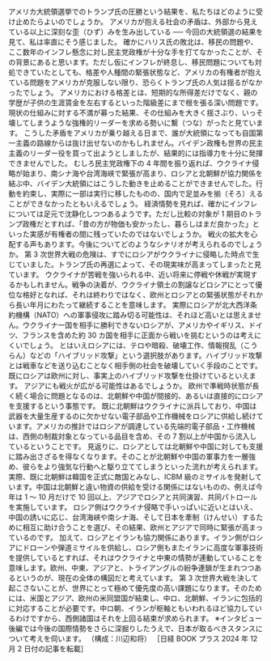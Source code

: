 ###

アメリカ大統領選挙でのトランプ氏の圧勝という結果を、私たちはどのように受け止めたらよいのでしょうか。
アメリカが抱える社会の矛盾は、外部から見えている以上に深刻な歪（ひず）みを生み出している ── 今回の大統領選の結果を見て、私は率直にそう感じました。
確かにハリス氏の敗北は、移民の問題や、ここ数年のインフレ懸念に対し民主党政権が十分な手を打てなかったことが、その背景にあると思います。ただし仮にインフレが終息し、移民問題についても対処できていたとしても、格差や人種間の緊張状態など、アメリカの有権者が抱えている問題をアメリカが克服しない限り、恐らくトランプ氏の人気は揺るがなかったでしょう。
アメリカにおける格差とは、短期的な所得差だけでなく、親の学歴が子供の生涯賃金を左右するといった階級差にまで根を張る深い問題です。現状の仕組みに対する不満が募った結果、その仕組みを大きく揺さぶり、いっそ壊してしまうような強権的リーダーを求める勢いに繫（つな）がったと見ています。
こうした矛盾をアメリカが乗り越える日まで、誰が大統領になっても自国第一主義の路線からは抜け出せないのかもしれません。バイデン政権も世界の民主主義のリーダー役を買って出ようとしましたが、結果的には指導力を十分に発揮できませんでした。
むしろ民主党政権下の 4 年間を振り返れば、ウクライナ侵略が始まり、南シナ海や台湾海峡で緊張が高まり、ロシアと北朝鮮が協力関係を結ぶ中、バイデン大統領にはこうした動きを止めることができませんでした。行動を約束し、実際に一部は実行に移したものの、国内で足並みを揃（そろ）えることができなかったともいえるでしょう。
経済情勢を見れば、確かにインフレについては足元で沈静化しつつあるようです。ただし比較の対象が 1 期目のトランプ政権だとすれば、「昔の方が物価も安かったし、暮らしはまだ良かった」といった実感が有権者の間に残っていたのではないでしょうか。
戦火の拡大を心配する声もあります。今後についてどのようなシナリオが考えられるのでしょうか。
第 3 次世界大戦の危険は、すでにロシアがウクライナに侵略した時点で生じていました。トランプ氏の再選によって、その現実味が高まってしまったと見ています。
ウクライナが苦戦を強いられる中、近い将来に停戦や休戦が実現するかもしれません。戦争の決着が、ウクライナ領土の割譲などロシアにとって優位な格好となれば、それは終わりではなく、欧州とロシアとの緊張状態がそれから長い年月にわたって継続することを意味します。
実際にロシアが北大西洋条約機構（NATO）への軍事侵攻に踏み切る可能性は、それほど高いとは思えません。ウクライナ一国を相手に勝利できないロシアが、アメリカやイギリス、ドイツ、フランスを含めた約 30 カ国を相手に正面から戦いを挑むというのは考えにくいでしょう。
とはいえロシアには、テロや暗殺、破壊工作、情報撹乱（こうらん）などの「ハイブリッド攻撃」という選択肢があります。ハイブリッド攻撃とは戦車などを送り込むことなく相手側の社会を破壊していく手段のことです。既にロシアは欧州に対し、事実上のハイブリッド攻撃を仕掛けているといえます。
アジアにも戦火が広がる可能性はあるでしょうか。
欧州で準戦時状態が長く続く場合に問題となるのは、北朝鮮や中国が間接的、あるいは直接的にロシアを支援するという事態です。
既に北朝鮮はウクライナに派兵しており、中国は武器を大量生産するのに欠かせない電子部品や工作機械をロシアに供給し続けています。アメリカの推計ではロシアが調達している先端的電子部品・工作機械は、西側の制裁対象となっている品目を含め、その 7 割以上が中国から流入しているということです。
見返りに、ロシアとしては北朝鮮や中国に対しても支援に踏み出さざるを得なくなります。そのことが北朝鮮や中国の軍事力を一層強め、彼らをより強気な行動へと駆り立ててしまうといった流れが考えられます。
実際、既に北朝鮮は韓国を正式に敵国とみなし、ICBM 級のミサイルを発射しています。中国は北朝鮮と違い物資の供給を受ける関係にはないものの、例えば今年は 1 ～ 10 月だけで 10 回以上、アジアでロシアと共同演習、共同パトロールを実施しています。
ロシア側はウクライナ侵略で手いっぱいに近いとはいえ、中国の誘いに応じ、台湾海峡や南シナ海、そして日本を牽制（けんせい）するために相互に助け合うことを選び、その結果、欧州とアジアで同時に緊張が高まっているのです。
加えて、ロシアとイランも協力関係にあります。イラン側がロシアにドローンや弾道ミサイルを供給し、ロシア側もまたイランに高度な軍事技術を提供しているとすれば、それはウクライナと中東の情勢が連動していることを意味します。欧州、中東、アジアと、トライアングルの紛争連鎖が生まれつつあるというのが、現在の全体の構図だと考えています。
第 3 次世界大戦を決して起こさないことが、世界にとって極めて優先度の高い課題になります。そのためには、米国とアジア、欧州の米同盟国が結束し、中ロ、北朝鮮、イランに包括的に対応することが必要です。中ロ朝、イランが枢軸ともいわれるほど協力しているわけですから、西側諸国はそれを上回る結束が求められます。
※インタビュー後編では今後の国際情勢をさらに深掘りしたうえで、日本が取るべきスタンスについて考えを伺います。
（構成：川辺和将）
［日経 BOOK プラス 2024 年 12 月 2 日付の記事を転載］
